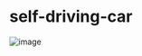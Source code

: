 # self-driving-car
![image](https://user-images.githubusercontent.com/58537948/182004904-4c929168-e2f2-4377-bc47-adac149d0865.png)
